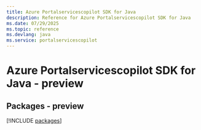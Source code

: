 ```yaml
---
title: Azure Portalservicescopilot SDK for Java
description: Reference for Azure Portalservicescopilot SDK for Java
ms.date: 07/29/2025
ms.topic: reference
ms.devlang: java
ms.service: portalservicescopilot
---
```

# Azure Portalservicescopilot SDK for Java - preview
## Packages - preview
[!INCLUDE [packages](portalservicescopilot-index.md)]